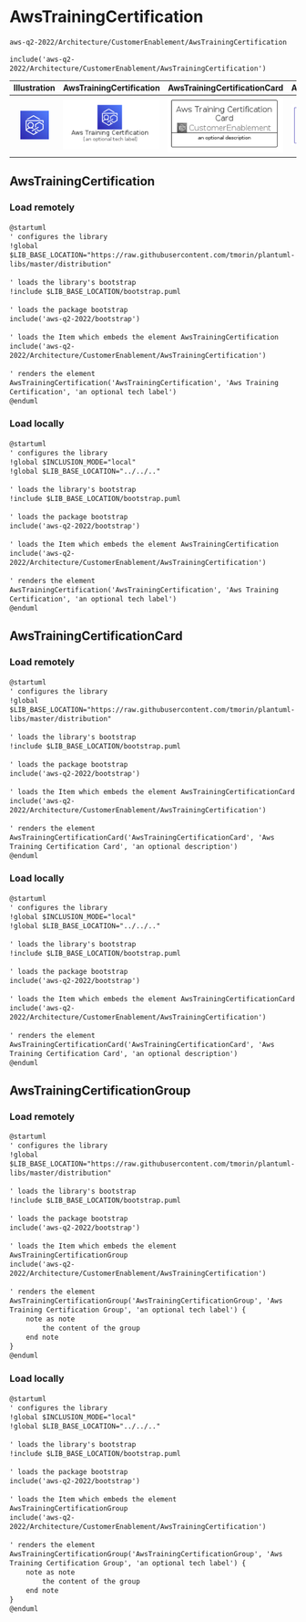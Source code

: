 # AwsTrainingCertification


```text
aws-q2-2022/Architecture/CustomerEnablement/AwsTrainingCertification
```

```text
include('aws-q2-2022/Architecture/CustomerEnablement/AwsTrainingCertification')
```



| Illustration | AwsTrainingCertification | AwsTrainingCertificationCard | AwsTrainingCertificationGroup |
| :---: | :---: | :---: | :---: |
| ![illustration for Illustration](../../../aws-q2-2022/Architecture/CustomerEnablement/AwsTrainingCertification.png) | ![illustration for AwsTrainingCertification](../../../aws-q2-2022/Architecture/CustomerEnablement/AwsTrainingCertification.Local.png) | ![illustration for AwsTrainingCertificationCard](../../../aws-q2-2022/Architecture/CustomerEnablement/AwsTrainingCertificationCard.Local.png) | ![illustration for AwsTrainingCertificationGroup](../../../aws-q2-2022/Architecture/CustomerEnablement/AwsTrainingCertificationGroup.Local.png) |




## AwsTrainingCertification

### Load remotely
```plantuml
@startuml
' configures the library
!global $LIB_BASE_LOCATION="https://raw.githubusercontent.com/tmorin/plantuml-libs/master/distribution"

' loads the library's bootstrap
!include $LIB_BASE_LOCATION/bootstrap.puml

' loads the package bootstrap
include('aws-q2-2022/bootstrap')

' loads the Item which embeds the element AwsTrainingCertification
include('aws-q2-2022/Architecture/CustomerEnablement/AwsTrainingCertification')

' renders the element
AwsTrainingCertification('AwsTrainingCertification', 'Aws Training Certification', 'an optional tech label')
@enduml
```

### Load locally
```plantuml
@startuml
' configures the library
!global $INCLUSION_MODE="local"
!global $LIB_BASE_LOCATION="../../.."

' loads the library's bootstrap
!include $LIB_BASE_LOCATION/bootstrap.puml

' loads the package bootstrap
include('aws-q2-2022/bootstrap')

' loads the Item which embeds the element AwsTrainingCertification
include('aws-q2-2022/Architecture/CustomerEnablement/AwsTrainingCertification')

' renders the element
AwsTrainingCertification('AwsTrainingCertification', 'Aws Training Certification', 'an optional tech label')
@enduml
```

## AwsTrainingCertificationCard

### Load remotely
```plantuml
@startuml
' configures the library
!global $LIB_BASE_LOCATION="https://raw.githubusercontent.com/tmorin/plantuml-libs/master/distribution"

' loads the library's bootstrap
!include $LIB_BASE_LOCATION/bootstrap.puml

' loads the package bootstrap
include('aws-q2-2022/bootstrap')

' loads the Item which embeds the element AwsTrainingCertificationCard
include('aws-q2-2022/Architecture/CustomerEnablement/AwsTrainingCertification')

' renders the element
AwsTrainingCertificationCard('AwsTrainingCertificationCard', 'Aws Training Certification Card', 'an optional description')
@enduml
```

### Load locally
```plantuml
@startuml
' configures the library
!global $INCLUSION_MODE="local"
!global $LIB_BASE_LOCATION="../../.."

' loads the library's bootstrap
!include $LIB_BASE_LOCATION/bootstrap.puml

' loads the package bootstrap
include('aws-q2-2022/bootstrap')

' loads the Item which embeds the element AwsTrainingCertificationCard
include('aws-q2-2022/Architecture/CustomerEnablement/AwsTrainingCertification')

' renders the element
AwsTrainingCertificationCard('AwsTrainingCertificationCard', 'Aws Training Certification Card', 'an optional description')
@enduml
```

## AwsTrainingCertificationGroup

### Load remotely
```plantuml
@startuml
' configures the library
!global $LIB_BASE_LOCATION="https://raw.githubusercontent.com/tmorin/plantuml-libs/master/distribution"

' loads the library's bootstrap
!include $LIB_BASE_LOCATION/bootstrap.puml

' loads the package bootstrap
include('aws-q2-2022/bootstrap')

' loads the Item which embeds the element AwsTrainingCertificationGroup
include('aws-q2-2022/Architecture/CustomerEnablement/AwsTrainingCertification')

' renders the element
AwsTrainingCertificationGroup('AwsTrainingCertificationGroup', 'Aws Training Certification Group', 'an optional tech label') {
    note as note
        the content of the group
    end note
}
@enduml
```

### Load locally
```plantuml
@startuml
' configures the library
!global $INCLUSION_MODE="local"
!global $LIB_BASE_LOCATION="../../.."

' loads the library's bootstrap
!include $LIB_BASE_LOCATION/bootstrap.puml

' loads the package bootstrap
include('aws-q2-2022/bootstrap')

' loads the Item which embeds the element AwsTrainingCertificationGroup
include('aws-q2-2022/Architecture/CustomerEnablement/AwsTrainingCertification')

' renders the element
AwsTrainingCertificationGroup('AwsTrainingCertificationGroup', 'Aws Training Certification Group', 'an optional tech label') {
    note as note
        the content of the group
    end note
}
@enduml
```

